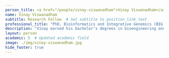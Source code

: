 ```yaml
---
person_title: <a href="/people/vinay-viswanadham">Vinay Viswanadham</a>
name: Vinay Viswanadham
subtitle: Research Fellow  # Set subtitle to position_link_text
professional_title: "PhD, Bioinformatics and Integrative Genomics (BIG)"
description: "Vinay earned his bachelor’s degrees in bioengineering and in molecular and cell biology at UC Berkeley, where he conducted research in tissue engineering and synthetic and systems biology. He obtained his master’s degree in immunology at Harvard Medical School, completing his thesis under the supervision of Shiv Pillai, MD, PhD. For his thesis research, Vinay utilized computational techniques to dissect epigenetic mechanisms driving immature B-cell differentiation, and he has extended such methods to answer broader questions about B- and T-cell subset formation."
layout: person
academic: 5  # Updated academic field
image: ./img/vinay-viswanadham.jpg
hide_footer: true
---
```

